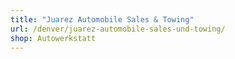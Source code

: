 ```yaml
---
title: "Juarez Automobile Sales & Towing"
url: /denver/juarez-automobile-sales-und-towing/
shop: Autowerkstatt
---
```

